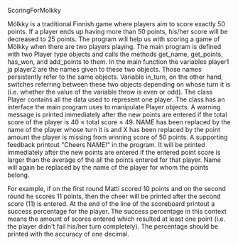 ScoringForMolkky

Mölkky is a traditional Finnish game where players aim to score exactly 50
points. If a player ends up having more than 50 points, his/her score will be
decreased to 25 points. The program will help us with scoring a game of Mölkky
when there are two players playing. The main program is defined with two Player
type objects and calls the methods get_name, get_points, has_won, and add_points
to them. In the main function the variables player1 ja player2 are the names
given to these two objects. Those names persistently refer to the same objects.
Variable in_turn, on the other hand, switches referring between these two
objects depending on whose turn it is (i.e. whether the value of the variable
throw is even or odd). The class Player contains all the data used to represent
one player. The class has an interface the main program uses to manipulate
Player objects. A warning message is printed immediately after the new points
are entered if the total score of the player is 40 ≤ total score ≤ 49. NAME
has been replaced by the name of the player whose turn it is and X has been
replaced by the point amount the player is missing from winning score of 50
points. A supporting feedback printout "Cheers NAME!" in the program. It will be
printed immediately after the new points are entered if the entered point score
is larger than the average of the all the points entered for that player. Name
will again be replaced by the name of the player for whom the points belong.

For example, if on the first round Matti scored 10 points and on the second
round he scores 11 points, then the cheer will be printed after the second score
(11) is entered. At the end of the line of the scoreboard printout a success
percentage for the player. The success percentage in this context means the
amount of scores entered which resulted at least one point (i.e. the player
didn't fail his/her turn completely). The percentage should be printed with the
accuracy of one decimal.
